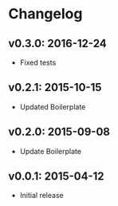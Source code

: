 # Changelog

## v0.3.0: 2016-12-24

- Fixed tests

## v0.2.1: 2015-10-15

- Updated Boilerplate

## v0.2.0: 2015-09-08

- Update Boilerplate

## v0.0.1: 2015-04-12

- Initial release

